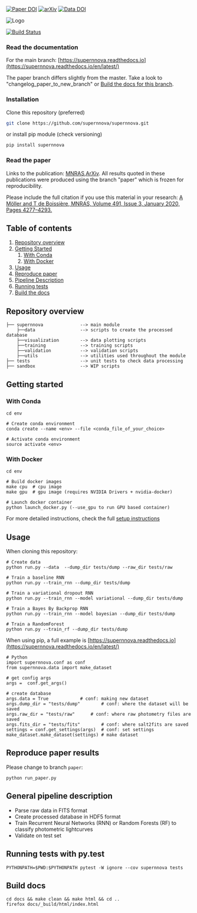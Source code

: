 [![Paper DOI](https://img.shields.io/badge/Paper%20DOI-10.1093%2Fmnras%2Fstz3312-green)](https://doi.org/10.1093/mnras/stz3312) 
[![arXiv](https://img.shields.io/badge/arxiv-astro--ph%2F1901.06384-red)](https://arxiv.org/abs/1901.06384) 
[![Data DOI](https://zenodo.org/badge/DOI/10.5281/zenodo.3265189.svg)](https://doi.org/10.5281/zenodo.3265189)

![Logo](docs/SuperNNova.png)

[![Build Status](https://travis-ci.org/supernnova/SuperNNova.svg?branch=master)](https://travis-ci.org/supernnova/SuperNNova)


### Read the documentation
For the main branch:
[https://supernnova.readthedocs.io](https://supernnova.readthedocs.io/en/latest/)

The paper branch differs slightly from the master. Take a look to "changelog_paper_to_new_branch" or [Build the docs for this branch](#docs).

### Installation
Clone this repository (preferred)
```bash
git clone https://github.com/supernnova/supernnova.git
```
or install pip module (check versioning)
```bash
pip install supernnova
```

### Read the paper 

Links to the publication: [MNRAS](https://academic.oup.com/mnras/article-abstract/491/3/4277/5651173),[ArXiv](https://arxiv.org/abs/1901.06384). All results quoted in these publications were produced using the branch "paper" which is frozen for reproducibility.

Please include the full citation if you use this material in your research: [A Möller and T de Boissière,
MNRAS, Volume 491, Issue 3, January 2020, Pages 4277–4293.](https://academic.oup.com/mnras/article-abstract/491/3/4277/5651173)


## Table of contents
1. [Repository overview](#overview)
2. [Getting Started](#start)
    1. [With Conda](#conda)
    2. [With Docker](#docker)
3. [Usage](#usage)
3. [Reproduce paper](#paper)
4. [Pipeline Description](#pipeline)
5. [Running tests](#test)
6. [Build the docs](#docs)

## Repository overview <a name="overview"></a>

    ├── supernnova              --> main module
        ├──data                 --> scripts to create the processed database
        ├──visualization        --> data plotting scripts
        ├──training             --> training scripts
        ├──validation           --> validation scripts
        ├──utils                --> utilities used throughout the module
    ├── tests                   --> unit tests to check data processing
    ├── sandbox                 --> WIP scripts

## Getting started <a name="start"></a>

### With Conda <a name="conda"></a>

    cd env

    # Create conda environment
    conda create --name <env> --file <conda_file_of_your_choice>

    # Activate conda environment
    source activate <env>

### With Docker <a name="docker"></a>

    cd env

    # Build docker images
    make cpu  # cpu image
    make gpu  # gpu image (requires NVIDIA Drivers + nvidia-docker)

    # Launch docker container
    python launch_docker.py (--use_gpu to run GPU based container)


For more detailed instructions, check the full [setup instructions](https://supernnova.readthedocs.io/en/latest/installation/python.html)


## Usage <a name="usage"></a>

When cloning this repository:

    # Create data
    python run.py --data  --dump_dir tests/dump --raw_dir tests/raw

    # Train a baseline RNN
    python run.py --train_rnn --dump_dir tests/dump

    # Train a variational dropout RNN
    python run.py --train_rnn --model variational --dump_dir tests/dump

    # Train a Bayes By Backprop RNN
    python run.py --train_rnn --model bayesian --dump_dir tests/dump

    # Train a RandomForest
    python run.py --train_rf --dump_dir tests/dump

When using pip, a full example is [https://supernnova.readthedocs.io](https://supernnova.readthedocs.io/en/latest/)

    # Python
    import supernnova.conf as conf
    from supernnova.data import make_dataset

    # get config args
    args =  conf.get_args()

    # create database
    args.data = True            # conf: making new dataset
    args.dump_dir = "tests/dump"        # conf: where the dataset will be saved
    args.raw_dir = "tests/raw"      # conf: where raw photometry files are saved 
    args.fits_dir = "tests/fits"        # conf: where salt2fits are saved 
    settings = conf.get_settings(args)  # conf: set settings
    make_dataset.make_dataset(settings) # make dataset

## Reproduce paper results <a name="paper"></a>
Please change to branch ``paper``:

    python run_paper.py

## General pipeline description <a name="pipeline"></a>

- Parse raw data in FITS format
- Create processed database in HDF5 format
- Train Recurrent Neural Networks (RNN) or Random Forests (RF) to classify photometric lightcurves
- Validate on test set


## Running tests with py.test <a name="tests"></a>

    PYTHONPATH=$PWD:$PYTHONPATH pytest -W ignore --cov supernnova tests


## Build docs <a name="docs"></a>

    cd docs && make clean && make html && cd ..
    firefox docs/_build/html/index.html
